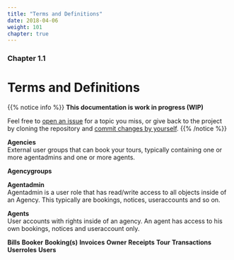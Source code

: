 ```yaml
---
title: "Terms and Definitions"
date: 2018-04-06
weight: 101
chapter: true
---
```


### Chapter 1.1

# Terms and Definitions

{{% notice info %}}
**This documentation is work in progress (WIP)**

Feel free to [open an issue](https://bitbucket.org/pkollitsch/booka-docs/issues?status=new&status=open) for a topic you miss, or give back to the project by cloning the repository and [commit changes by yourself](https://bitbucket.org/pkollitsch/booka-docs/src).
{{% /notice %}}

**Agencies**  
External user groups that can book your tours, typically containing one or more agentadmins and one or more agents.

**Agencygroups**

**Agentadmin**  
Agentadmin is a user role that has read/write access to all objects inside of an Agency. This typically are bookings, notices, useraccounts and so on. 

**Agents**  
User accounts with rights inside of an agency. An agent has access to his own bookings, notices and useraccount only. 

**Bills**
**Booker**
**Booking(s)**
**Invoices**
**Owner**
**Receipts**
**Tour**
**Transactions**
**Userroles**
**Users**
